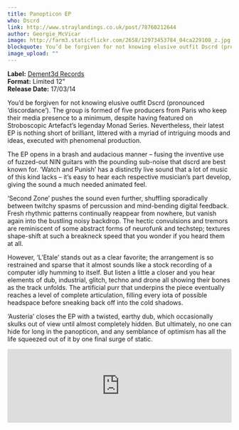 ```yaml
---
title: Panopticon EP
who: Dscrd
link: http://www.straylandings.co.uk/post/78760212644
author: Georgie_McVicar
image: http://farm3.staticflickr.com/2658/12973453784_04ca229108_z.jpg
blockquote: You’d be forgiven for not knowing elusive outfit Dscrd (pronounced ‘discordance’). The group is formed of five producers from Paris who keep their media presence to a minimum, despite having featured on Stroboscopic Artefact’s legenday Monad Series. Nevertheless, their latest EP is nothing short of brilliant, littered with a myriad of intriguing moods and ideas, executed with phenomenal production.
image_upload: ""
---
```

**Label:** [Dement3d Records](http://www.dement3d.fr/)
<br>**Format:** Limited 12”
<br>**Release Date:** 17/03/14

You’d be forgiven for not knowing elusive outfit Dscrd (pronounced ‘discordance’). The group is formed of five producers from Paris who keep their media presence to a minimum, despite having featured on Stroboscopic Artefact’s legenday Monad Series. Nevertheless, their latest EP is nothing short of brilliant, littered with a myriad of intriguing moods and ideas, executed with phenomenal production.

The EP opens in a brash and audacious manner – fusing the inventive use of fuzzed-out NIN guitars with the pounding sub-noise that dscrd are best known for. ‘Watch and Punish’ has a distinctly live sound that a lot of music of this kind lacks – it’s easy to hear each respective musician’s part develop, giving the sound a much needed animated feel.  

‘Second Zone’ pushes the sound even further, shuffling sporadically between twitchy spasms of percussion and mind-bending digital feedback. Fresh rhythmic patterns continually reappear from nowhere, but vanish again into the bustling noisy backdrop. The hectic convulsions and tremors are reminiscent of some abstract forms of neurofunk and techstep; textures shape-shift at such a breakneck speed that you wonder if you heard them at all.

However, ‘L’Etale’ stands out as a clear favorite; the arrangement is so restrained and sparse that it almost sounds like a stock recording of a computer idly humming to itself. But listen a little a closer and you hear elements of dub, industrial, glitch, techno and drone all showing their bones as the track unfolds. The artificial purr that underpins the piece eventually reaches a level of complete articulation, filling every iota of possible headspace before sneaking back off into the cold shadows.

‘Austeria’ closes the EP with a twisted, earthy dub, which occasionally skulks out of view until almost completely hidden. But ultimately, no one can hide for long in the panopticon, and any semblance of optimism has all the life squeezed out of it by one final surge of static.

<iframe frameborder="no" height="166" scrolling="no" src="https://w.soundcloud.com/player/?url=https%3A//api.soundcloud.com/tracks/137679169&amp;color=000000&amp;auto_play=false&amp;hide_related=false&amp;show_artwork=true" width="100%"></iframe>